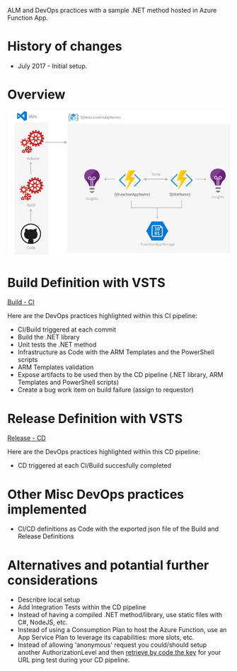 ALM and DevOps practices with a sample .NET method hosted in Azure Function App.

# History of changes

- July 2017 - Initial setup.

# Overview

![Process - Overview](/docs/imgs/Process-Overview.PNG)

# Build Definition with VSTS

[Build - CI](/docs/DotNet-FunctionApp-CI.md)

Here are the DevOps practices highlighted within this CI pipeline:
- CI/Build triggered at each commit
- Build the .NET library
- Unit tests the .NET method
- Infrastructure as Code with the ARM Templates and the PowerShell scripts
- ARM Templates validation
- Expose artifacts to be used then by the CD pipeline (.NET library, ARM Templates and PowerShell scripts)
- Create a bug work item on build failure (assign to requestor)

# Release Definition with VSTS

[Release - CD](/docs/DotNet-FunctionApp-CD.md)

Here are the DevOps practices highlighted within this CD pipeline:
- CD triggered at each CI/Build succesfully completed

# Other Misc DevOps practices implemented

- CI/CD definitions as Code with the exported json file of the Build and Release Definitions

# Alternatives and potantial further considerations

- Describre local setup
- Add Integration Tests within the CD pipeline
- Instead of having a compiled .NET method/library, use static files with C#, NodeJS, etc.
- Instead of using a Consumption Plan to host the Azure Function, use an App Service Plan to leverage its capabilities: more slots, etc.
- Instead of allowing 'anonymous' request you could/should setup another AuthorizationLevel and then [retrieve by code the key](https://stackoverflow.com/questions/43253453/get-function-host-keys-of-azure-function-in-powershell/44117841#44117841) for your URL ping test during your CD pipeline.
